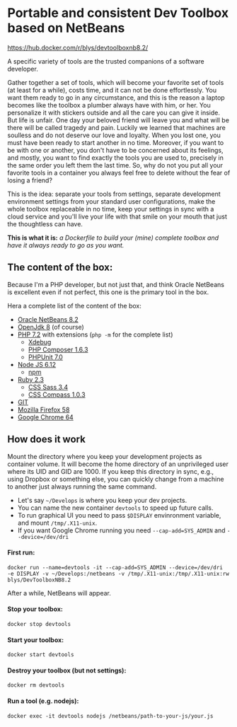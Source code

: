 # Portable and consistent Dev Toolbox based on NetBeans
https://hub.docker.com/r/blys/devtoolboxnb8.2/

A specific variety of tools are the trusted companions of a software developer.

Gather together a set of tools, which will become your favorite set of tools (at least for a while), costs time, and it can not be done effortlessly.
You want them ready to go in any circumstance, and this is the reason a laptop becomes like the toolbox a plumber always have with him, or her. You personalize it with stickers outside and all the care you can give it inside.
But life is unfair. One day your beloved friend will leave you and what will be there will be called tragedy and pain.
Luckily we learned that machines are soulless and do not deserve our love and loyalty. When you lost one, you must have been ready to start another in no time.
Moreover, if you want to be with one or another, you don't have to be concerned about its feelings, and mostly, you want to find exactly the tools you are used to, precisely in the same order you left them the last time.
So, why do not you put all your favorite tools in a container you always feel free to delete without the fear of losing a friend?

This is the idea: separate your tools from settings, separate development environment settings from your standard user configurations, make the whole toolbox replaceable in no time, keep your settings in sync with a cloud service and you'll live your life with that smile on your mouth that just the thoughtless can have.

**This is what it is:** *a Dockerfile to build your (mine) complete toolbox and have it always ready to go as you want.*

## The content of the box:
Because I'm a PHP developer, but not just that, and think Oracle NetBeans is excellent even if not perfect, this one is the primary tool in the box.

Hera a complete list of the content of the box:

 - [Oracle NetBeans 8.2](https://netbeans.org/downloads/) 
 - [OpenJdk 8](http://openjdk.java.net/)  (of course)
 - [PHP 7.2](http://php.net/ChangeLog-7.php) with extensions (`php -m` for the complete list)
	 - [Xdebug](https://xdebug.org/)
	 - [PHP Composer 1.6.3](https://getcomposer.org/)
	 - [PHPUnit 7.0](https://phpunit.de/)
- [Node JS 6.12](https://nodejs.org/en/)
	- [npm](https://www.npmjs.com/)
- [Ruby 2.3](https://www.ruby-lang.org/)
	- [CSS Sass 3.4](https://sass-lang.com/)
	- [CSS Compass 1.0.3](compass-style.org)
- [GIT](https://git-scm.com/)
- [Mozilla Firefox 58](https://www.mozilla.org/en-US/firefox/)
- [Google Chrome 64](https://www.google.com/chrome/)

## How does it work
Mount the directory where you keep your development projects as container volume. It will become the home directory of an unprivileged user where its UID and GID are 1000.
If you keep this directory in sync, e.g., using Dropbox or something else, you can quickly change from a machine to another just always running the same command.

 - Let's say `~/Develops` is where you keep your dev projects.
 - You can name the new container `devtools` to speed up future calls.
 - To run graphical UI you need to pass `$DISPLAY` envinronment variable, and mount `/tmp/.X11-unix`.
 - If you want Google Chrome running you need `--cap-add=SYS_ADMIN` and `--device=/dev/dri`

#### First run:

    docker run --name=devtools -it --cap-add=SYS_ADMIN --device=/dev/dri  -e DISPLAY -v ~/Develops:/netbeans -v /tmp/.X11-unix:/tmp/.X11-unix:rw blys/DevToolboxNB8.2

After a while, NetBeans will appear.
#### Stop your toolbox:
    docker stop devtools
#### Start your toolbox:
    docker start devtools
#### Destroy your toolbox (but not settings):
    docker rm devtools
#### Run a tool (e.g. nodejs): 
    docker exec -it devtools nodejs /netbeans/path-to-your-js/your.js
